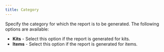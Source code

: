 ```yaml
---
title: Category
---
```



Specify the category for which the report is to be generated. The following  options are available:

- **Kits**  - Select this option if the report is generated for kits.
- **Items**  - Select this option if the report is generated for items.

